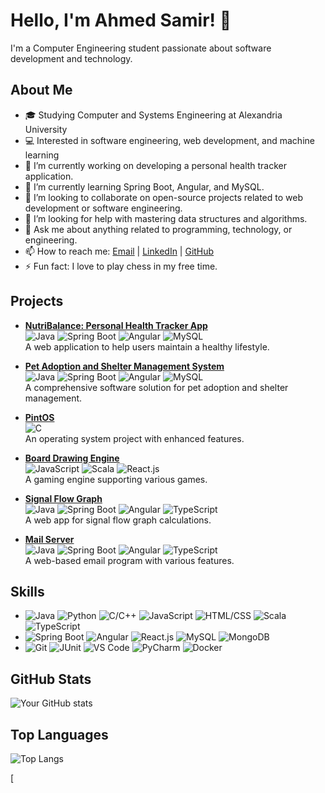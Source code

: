 # Hello, I'm Ahmed Samir! 👋

I'm a Computer Engineering student passionate about software development and technology.

## About Me
- 🎓 Studying Computer and Systems Engineering at Alexandria University
- 💻 Interested in software engineering, web development, and machine learning
- 🔭 I’m currently working on developing a personal health tracker application.
- 🌱 I’m currently learning Spring Boot, Angular, and MySQL.
- 👯 I’m looking to collaborate on open-source projects related to web development or software engineering.
- 🤔 I’m looking for help with mastering data structures and algorithms.
- 💬 Ask me about anything related to programming, technology, or engineering.
- 📫 How to reach me: [Email](mailto:ahmed.samir.said29@gmail.com) | [LinkedIn](https://www.linkedin.com/in/ahmed-samir-5330b2226/) | [GitHub](https://github.com/ahmedsamirsaid)
- ⚡ Fun fact: I love to play chess in my free time.

## Projects
- **[NutriBalance: Personal Health Tracker App](https://github.com/ahmedsamirsaid/NutriBalance_HealthTracker.git)**  
  ![Java](https://img.shields.io/badge/-Java-orange?logo=java) ![Spring Boot](https://img.shields.io/badge/-Spring%20Boot-brightgreen?logo=spring) ![Angular](https://img.shields.io/badge/-Angular-red?logo=angular) ![MySQL](https://img.shields.io/badge/-MySQL-blue?logo=mysql)  
  A web application to help users maintain a healthy lifestyle.

- **[Pet Adoption and Shelter Management System](https://github.com/ahmedsamirsaid/Pet-Adoption-and-Shelter-Management-System.git)**  
  ![Java](https://img.shields.io/badge/-Java-orange?logo=java) ![Spring Boot](https://img.shields.io/badge/-Spring%20Boot-brightgreen?logo=spring) ![Angular](https://img.shields.io/badge/-Angular-red?logo=angular) ![MySQL](https://img.shields.io/badge/-MySQL-blue?logo=mysql)  
  A comprehensive software solution for pet adoption and shelter management.

- **[PintOS](https://github.com/ahmedsamirsaid/pintOS.git)**  
  ![C](https://img.shields.io/badge/-C-blue?logo=c)  
  An operating system project with enhanced features.

- **[Board Drawing Engine](https://github.com/ahmedsamirsaid/game_engine.git)**  
  ![JavaScript](https://img.shields.io/badge/-JavaScript-yellow?logo=javascript) ![Scala](https://img.shields.io/badge/-Scala-red?logo=scala) ![React.js](https://img.shields.io/badge/-React.js-blue?logo=react)  
  A gaming engine supporting various games.

- **[Signal Flow Graph](https://github.com/ahmedsamirsaid/Signal-Flow-Graph.git)**  
  ![Java](https://img.shields.io/badge/-Java-orange?logo=java) ![Spring Boot](https://img.shields.io/badge/-Spring%20Boot-brightgreen?logo=spring) ![Angular](https://img.shields.io/badge/-Angular-red?logo=angular) ![TypeScript](https://img.shields.io/badge/-TypeScript-blue?logo=typescript)  
  A web app for signal flow graph calculations.

- **[Mail Server](https://github.com/ahmedsamirsaid/Mail-server.git)**  
  ![Java](https://img.shields.io/badge/-Java-orange?logo=java) ![Spring Boot](https://img.shields.io/badge/-Spring%20Boot-brightgreen?logo=spring) ![Angular](https://img.shields.io/badge/-Angular-red?logo=angular) ![TypeScript](https://img.shields.io/badge/-TypeScript-blue?logo=typescript)  
  A web-based email program with various features.

## Skills
- ![Java](https://img.shields.io/badge/-Java-orange?logo=java) ![Python](https://img.shields.io/badge/-Python-blue?logo=python) ![C/C++](https://img.shields.io/badge/-C/C++-blue?logo=c%2B%2B) ![JavaScript](https://img.shields.io/badge/-JavaScript-yellow?logo=javascript) ![HTML/CSS](https://img.shields.io/badge/-HTML/CSS-yellowgreen?logo=html5) ![Scala](https://img.shields.io/badge/-Scala-red?logo=scala) ![TypeScript](https://img.shields.io/badge/-TypeScript-blue?logo=typescript)
- ![Spring Boot](https://img.shields.io/badge/-Spring%20Boot-brightgreen?logo=spring) ![Angular](https://img.shields.io/badge/-Angular-red?logo=angular) ![React.js](https://img.shields.io/badge/-React.js-blue?logo=react) ![MySQL](https://img.shields.io/badge/-MySQL-blue?logo=mysql) ![MongoDB](https://img.shields.io/badge/-MongoDB-green?logo=mongodb)
- ![Git](https://img.shields.io/badge/-Git-black?logo=git) ![JUnit](https://img.shields.io/badge/-JUnit-black?logo=junit) ![VS Code](https://img.shields.io/badge/-VS%20Code-blue?logo=visual-studio-code) ![PyCharm](https://img.shields.io/badge/-PyCharm-green?logo=pycharm) ![Docker](https://img.shields.io/badge/-Docker-blue?logo=docker)

## GitHub Stats
![Your GitHub stats](https://github-readme-stats.vercel.app/api?username=ahmedsamir459&show_icons=true)

## Top Languages
![Top Langs](https://github-readme-stats.vercel.app/api/top-langs/?username=ahmedsamir459&layout=compact)

[
